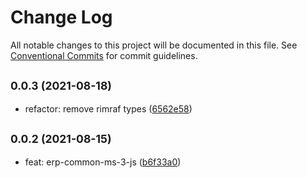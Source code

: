# Change Log

All notable changes to this project will be documented in this file.
See [Conventional Commits](https://conventionalcommits.org) for commit guidelines.

## <small>0.0.3 (2021-08-18)</small>

* refactor: remove rimraf types ([6562e58](https://github.com/gmahechas/erp/commit/6562e58))





## <small>0.0.2 (2021-08-15)</small>

* feat: erp-common-ms-3-js ([b6f33a0](https://github.com/gmahechas/erp/commit/b6f33a0))
